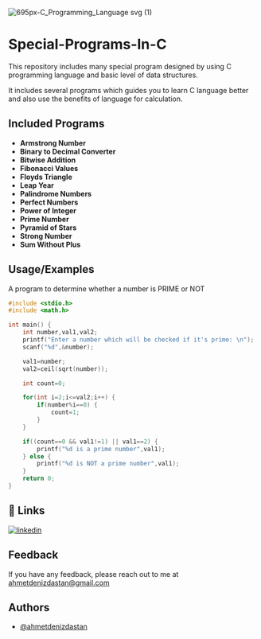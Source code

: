 ![695px-C_Programming_Language svg (1)](https://user-images.githubusercontent.com/89015461/184000720-ef67561d-2871-4ce4-a71f-82f19ebf487d.png)

# Special-Programs-In-C

This repository includes many special program designed by using C programming language and basic level of data structures.

It includes several programs which guides you to learn C language better and also use the benefits of language for calculation.

## Included Programs
* __Armstrong Number__
* __Binary to Decimal Converter__
* __Bitwise Addition__
* __Fibonacci Values__
* __Floyds Triangle__
* __Leap Year__
* __Palindrome Numbers__
* __Perfect Numbers__
* __Power of Integer__
* __Prime Number__
* __Pyramid of Stars__
* __Strong Number__
* __Sum Without Plus__

## Usage/Examples
A program to determine whether a number is PRIME or NOT

```c
#include <stdio.h>
#include <math.h>

int main() {
    int number,val1,val2;
    printf("Enter a number which will be checked if it's prime: \n");
    scanf("%d",&number);

    val1=number;
    val2=ceil(sqrt(number));

    int count=0;

    for(int i=2;i<=val2;i++) {
        if(number%i==0) {
            count=1;
        }
    }

    if((count==0 && val1!=1) || val1==2) {
        printf("%d is a prime number",val1);
    } else {
        printf("%d is NOT a prime number",val1);
    }
    return 0;
}

```


## 🔗 Links
[![linkedin](https://img.shields.io/badge/linkedin-0A66C2?style=for-the-badge&logo=linkedin&logoColor=white)](https://www.linkedin.com/in/ahmetdenizdastan)

## Feedback

If you have any feedback, please reach out to me at ahmetdenizdastan@gmail.com


## Authors

- [@ahmetdenizdastan](https://www.github.com/saddeg21)

